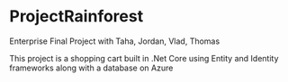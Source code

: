 # ProjectRainforest
Enterprise Final Project with Taha, Jordan, Vlad, Thomas

This project is a shopping cart built in .Net Core using Entity and Identity frameworks along with a database on Azure
